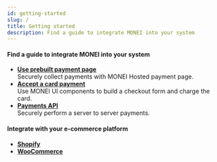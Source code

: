 ```yaml
---
id: getting-started
slug: /
title: Getting started
description: Find a guide to integrate MONEI into your system
---
```


#### Find a guide to integrate MONEI into your system

- **[Use prebuilt payment page](use-prebuilt-payment-page.mdx)**  
  Securely collect payments with MONEI Hosted payment page.
- **[Accept a card payment](accept-card-payment.mdx)**  
  Use MONEI UI components to build a checkout form and charge the card.
- **[Payments API](/api/#tag/Payments)**  
  Securely perform a server to server payments.

#### Integrate with your e-commerce platform

- **[Shopify](shopify-integration.mdx)**
- **[WooCommerce](woocommerce-integration.mdx)**
